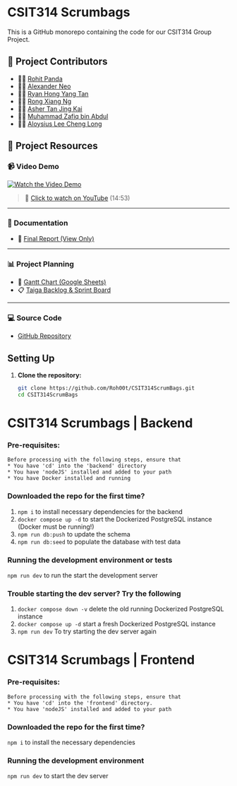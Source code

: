 # CSIT314 Scrumbags

This is a GitHub monorepo containing the code for our CSIT314 Group Project.

## 📂 Project Contributors

- 🧑‍💻 [Rohit Panda](https://www.linkedin.com/in/rohit-panda/)
- 🧑‍💻 [Alexander Neo](https://www.linkedin.com/in/alexanderneo427/)
- 🧑‍💻 [Ryan Hong Yang Tan](https://www.linkedin.com/in/ryantan012/)
- 🧑‍💻 [Rong Xiang Ng](https://www.linkedin.com/in/rong-xiang-ng-632079201/)
- 🧑‍💻 [Asher Tan Jing Kai](https://www.linkedin.com/in/asher-tan-jing-kai/)
- 🧑‍💻 [Muhammad Zafiq bin Abdul](https://www.linkedin.com/in/muhd-zafiq-8821b9276/)
- 🧑‍💻 [Aloysius Lee Cheng Long](https://www.linkedin.com/in/your-linkedin-username/)

## 📂 Project Resources

### 📹 Video Demo

[![Watch the Video Demo](https://img.youtube.com/vi/Xr3Xc3_fczg/0.jpg)](https://youtu.be/Xr3Xc3_fczg)

> 🔗 [Click to watch on YouTube](https://youtu.be/Xr3Xc3_fczg) (14:53)

---

### 📝 Documentation

- 📄 [Final Report (View Only)](https://uowmailedu-my.sharepoint.com/:w:/g/personal/rp863_uowmail_edu_au/EdY5kNCVEQ1FtZA6aJTfvo4B3Ubx6rt6mFJBU8SGydW3Aw?e=dDEViz)

---

### 📊 Project Planning

- 📅 [Gantt Chart (Google Sheets)](https://docs.google.com/spreadsheets/d/1SJM-ADDR-Ly5h_FfYFsgKHPNKgxdTiRJYzL-ZkaZfgg/edit?usp=sharing)
- 📋 [Taiga Backlog & Sprint Board](https://tree.taiga.io/project/roh00t-scrumbags/backlog)

---

### 💻 Source Code

- [GitHub Repository](https://github.com/Roh00t/CSIT314ScrumBags)

## Setting Up

1. **Clone the repository:**
   ```sh
   git clone https://github.com/Roh00t/CSIT314ScrumBags.git
   cd CSIT314ScrumBags
   ```

# CSIT314 Scrumbags | Backend

### Pre-requisites:

```
Before processing with the following steps, ensure that
* You have 'cd' into the 'backend' directory
* You have 'nodeJS' installed and added to your path
* You have Docker installed and running
```

### Downloaded the repo for the first time?

1. `npm i` to install necessary dependencies for the backend
2. `docker compose up -d` to start the Dockerized PostgreSQL instance (Docker must be running!)
3. `npm run db:push` to update the schema
4. `npm run db:seed` to populate the database with test data

### Running the development environment or tests

`npm run dev` to run the start the development server

### Trouble starting the dev server? Try the following

1. `docker compose down -v` delete the old running Dockerized PostgreSQL instance
2. `docker compose up -d` start a fresh Dockerized PostgreSQL instance
3. `npm run dev` To try starting the dev server again

# CSIT314 Scrumbags | Frontend

### Pre-requisites:

```
Before processing with the following steps, ensure that
* You have 'cd' into the 'frontend' directory.
* You have 'nodeJS' installed and added to your path
```

### Downloaded the repo for the first time?

`npm i` to install the necessary dependencies

### Running the development environment

`npm run dev` to start the dev server
